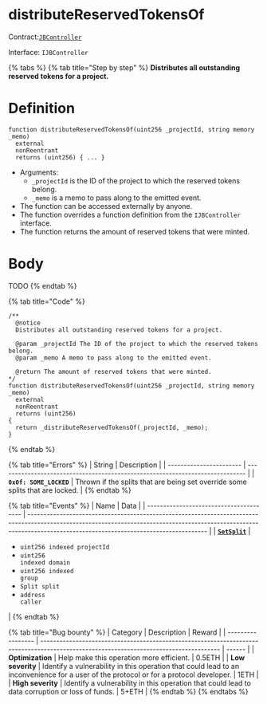 # distributeReservedTokensOf

Contract:[`JBController`](../)​‌

Interface: `IJBController`

{% tabs %}
{% tab title="Step by step" %}
**Distributes all outstanding reserved tokens for a project.**

# Definition

```solidity
function distributeReservedTokensOf(uint256 _projectId, string memory _memo)
  external
  nonReentrant
  returns (uint256) { ... }
```

* Arguments:
  * `_projectId` is the ID of the project to which the reserved tokens belong.
  * `_memo` is a memo to pass along to the emitted event.
* The function can be accessed externally by anyone.
* The function overrides a function definition from the `IJBController` interface.
* The function returns the amount of reserved tokens that were minted.

# Body
TODO
{% endtab %}

{% tab title="Code" %}
```solidity
/**
  @notice
  Distributes all outstanding reserved tokens for a project.

  @param _projectId The ID of the project to which the reserved tokens belong.
  @param _memo A memo to pass along to the emitted event.

  @return The amount of reserved tokens that were minted.
*/
function distributeReservedTokensOf(uint256 _projectId, string memory _memo)
  external
  nonReentrant
  returns (uint256)
{
  return _distributeReservedTokensOf(_projectId, _memo);
}
```
{% endtab %}

{% tab title="Errors" %}
| String                  | Description                                                                   |
| ----------------------- | ----------------------------------------------------------------------------- |
| **`0x0f: SOME_LOCKED`** | Thrown if the splits that are being set override some splits that are locked. |
{% endtab %}

{% tab title="Events" %}
| Name                                    | Data                                                                                                                                                                                                                 |
| --------------------------------------- | -------------------------------------------------------------------------------------------------------------------------------------------------------------------------------------------------------------------- |
| [**`SetSplit`**](../events/setsplit.md) | <ul><li><code>uint256 indexed projectId</code></li><li><code>uint256 indexed domain</code></li><li><code>uint256 indexed group</code></li><li><code>Split split</code></li><li><code>address caller</code></li></ul> |
{% endtab %}

{% tab title="Bug bounty" %}
| Category          | Description                                                                                                                            | Reward |
| ----------------- | -------------------------------------------------------------------------------------------------------------------------------------- | ------ |
| **Optimization**  | Help make this operation more efficient.                                                                                               | 0.5ETH |
| **Low severity**  | Identify a vulnerability in this operation that could lead to an inconvenience for a user of the protocol or for a protocol developer. | 1ETH   |
| **High severity** | Identify a vulnerability in this operation that could lead to data corruption or loss of funds.                                        | 5+ETH  |
{% endtab %}
{% endtabs %}
